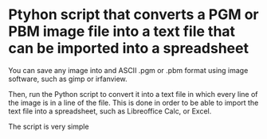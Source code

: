# Ptyhon script that converts a PGM or PBM image file into a text file that can be imported into a spreadsheet

You can save any image into and ASCII .pgm or .pbm format using image software, such as gimp or irfanview.

Then, run the Python script to convert it into a text file in which every line of the image is in a line of the file. 
This is done in order to be able to import the text file into a spreadsheet, such as Libreoffice Calc, or Excel.

The script is very simple
